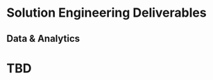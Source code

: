 # Solution Engineering Deliverables

## Data & Analytics

# TBD

<!-- some resources to pull from
Deploy Data Science Experience and IBM Cloud Private Scenarios:   https://github.com/ibm-cloud-architecture/refarch-analytics
-->
